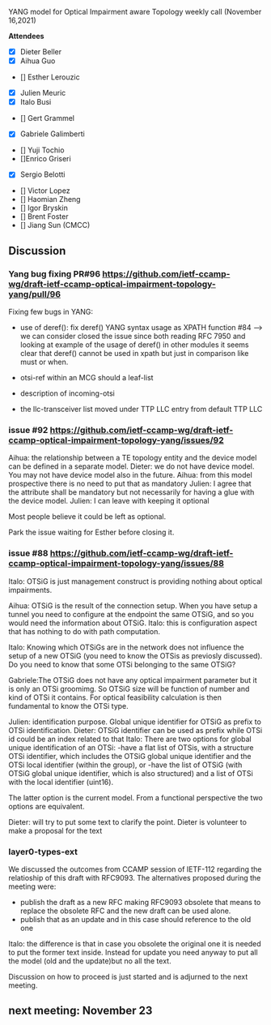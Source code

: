 YANG model for Optical Impairment aware Topology weekly call (November 16,2021)


****Attendees****
- [x] Dieter Beller
- [x] Aihua Guo
- [] Esther Lerouzic
- [X] Julien Meuric
- [x] Italo Busi
- [] Gert Grammel
- [x] Gabriele Galimberti
- [] Yuji Tochio
- []Enrico Griseri
- [x] Sergio Belotti
- [] Victor Lopez
- [] Haomian Zheng
- [] Igor Bryskin
- [] Brent Foster
- [] Jiang Sun (CMCC)

## Discussion

### Yang bug fixing PR#96 https://github.com/ietf-ccamp-wg/draft-ietf-ccamp-optical-impairment-topology-yang/pull/96

Fixing few bugs in YANG:

* use of deref(): fix deref() YANG syntax usage as XPATH function #84 --> we can consider closed the issue since both reading RFC 7950 and looking at example 
of the usage of deref() in other modules it seems clear that deref() cannot be used in xpath but just in comparison like must or when.

* otsi-ref within an MCG should a leaf-list
* description of incoming-otsi

* the llc-transceiver list moved under TTP LLC entry from default TTP LLC

### issue #92 https://github.com/ietf-ccamp-wg/draft-ietf-ccamp-optical-impairment-topology-yang/issues/92

Aihua: the relationship between a TE topology entity and the device model can be defined in a separate model.
Dieter: we do not have device model. You may not have device model also in the future. 
Aihua: from this model prospective there is no need to put that as mandatory
Julien: I agree that the attribute shall be mandatory but not necessarily for having a glue with the device model.
Julien: I can leave with keeping it optional

Most people believe it could be left as optional.

Park the issue waiting for Esther before closing it.

### issue #88 https://github.com/ietf-ccamp-wg/draft-ietf-ccamp-optical-impairment-topology-yang/issues/88

Italo: OTSiG is just management construct is providing nothing about optical impairments.

Aihua: OTSiG is the result of the connection setup. 
When you have setup a tunnel you need to configure at the endpoint the same OTSiG, and so you would need the information about OTSiG.
Italo: this is configuration aspect that has nothing to do with path computation.

Italo: Knowing which OTSiGs are in the network does not influence the setup of a new OTSiG (you need to know the OTSis as previosly discussed).
Do you need to know that some OTSi belonging to the same OTSiG?

Gabriele:The OTSiG does not have any optical impairment parameter but it is only an OTSi groomimg. So OTSiG size will be function of number and kind of OTSi it contains.
For optical feasibility calculation is then fundamental to know the OTSi type.

Julien: identification purpose. Global unique identifier for OTSiG as prefix to OTSi identification. 
Dieter: OTSiG identifier can be used as prefix while OTSi id could be an index related to that
Italo: There are two options for global unique identification of an OTSi: 
-have a flat list of OTSis, with a structure OTSi identifier, 
which includes the OTSiG global unique identifier and the OTSi local identifier (within the group), or 
-have the list of OTSiG (with OTSiG global unique identifier, which is also structured) and a list of OTSi with the local identifier (uint16). 

The latter option is the current model. From a functional perspective the two options are equivalent.

Dieter: will try to put some text to clarify the point.
Dieter is volunteer to make a proposal for the text 

### layer0-types-ext 

We discussed the outcomes from CCAMP session of IETF-112 regarding the relatioship of this draft with RFC9093. The alternatives proposed during the meeting were:
* publish the draft as a new RFC making RFC9093 obsolete that means to replace the obsolete RFC and the new draft can be used alone. 
* publish that as an update and in this case should reference to the old one

Italo: the difference is that in case you obsolete the original one it is needed to put the former text inside. Instead for update you need anyway to put all the model (old and the update)but no all the text.

Discussion on how to proceed is just started and is adjurned to the next meeting.

## next meeting: November 23
